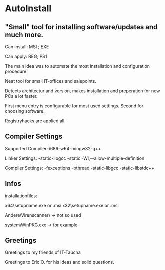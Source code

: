 
# AutoInstall

## "Small" tool for installing software/updates and much more.

Can install:     MSI ; EXE

Can apply:       REG; PS1

The main idea was to automate the most installation and configuration procedure.

Neat tool for small IT-offices and salepoints.

Detects architectur and version, makes installation and preperation for new PCs a lot faster.

First menu entry is configurable for most used settings. Second for choosing software.

Registryhacks are applied all.

## Compiler Settings

Supported Compiler:
i686-w64-mingw32-g++

Linker Settings:
-static-libgcc
-static
-Wl,--allow-multiple-definition


Compiler Settings:
-fexceptions
-pthread
-static-libgcc
-static-libstdc++

## Infos

installationfiles:

x64\setupname.exe or .msi
x32\setupname.exe or .msi

Andere\Virenscanner\ -> not so used

system\WinPKG.exe -> for example

## Greetings

Greetings to my friends of IT-Taucha

Greetings to Eric O. for his ideas and solid questions.
